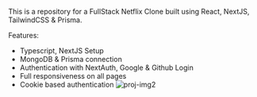 This is a repository for a FullStack Netflix Clone built using React, NextJS, TailwindCSS & Prisma.

Features:

- Typescript, NextJS Setup
- MongoDB & Prisma connection
- Authentication with NextAuth, Google & Github Login
- Full responsiveness on all pages
- Cookie based authentication
![proj-img2](https://github.com/Kaninika011/Netflix-clone/assets/74821776/fa4e6f04-d2fa-488c-b754-54333fff9968)
